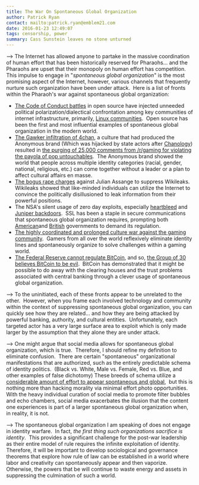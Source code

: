 ```yaml
---
title: The War On Spontaneous Global Organization
author: Patrick Ryan
contact: mailto:patrick.ryan@emblem21.com
date: 2016-01-23 12:49:07
tags: censorship, power
summary: Cass Sunstein leaves no stone unturned
---
```


--> The Internet has allowed anyone to partake in the massive coordination of human effort that has been historically reserved for Pharaohs... and the Pharaohs are upset that their monopoly on human effort has competition.  This impulse to engage in "_spontaneous global organization_" is the most promising aspect of the Internet, however, various channels that frequently nurture such organization have been under attack.  Here is a list of fronts within the Pharaoh's war against spontaneous global organization:

*   [The Code of Conduct battles](https://archive.is/Z4p9F) in open source have injected unneeded political polarization/dialectical confrontation among key communities of internet infrastructure, primarily, [Linux communities](https://archive.is/6oJva).  Open source has been the first and most influential examples of spontaneous global organization in the modern world.
*   [The Gawker infiltration of 4chan](https://archive.is/JSxKN), a culture that had produced the Anonymous brand (Which was hijacked by state actors after [Chanology](https://en.wikipedia.org/wiki/Project_Chanology)) resulted in [the purging of 25,000 comments from /r/gaming for violating the payola of pop untouchables](https://www.reddit.com/r/gaming/comments/2dz0gs/totalbiscuit_discusses_the_state_of_games/).  The Anonymous brand showed the world that people across multiple identity categories (racial, gender, national, religious, etc.) can come together without a leader or a plan to affect cultural affairs en masse.
*   [The bogus rape charges](https://archive.is/WFz5M) against Julian Assange to suppress Wikileaks.  Wikileaks showed that like-minded individuals can utilize the Internet to convince the politically disillusioned to leak information from their powerful positions.
*   The NSA's silent usage of zero day exploits, especially [heartbleed](https://archive.is/lBetf) and [Juniper backdoors](https://archive.is/btH83).  SSL has been a staple in secure communications that spontaneous global organization requires, prompting both [American](https://archive.is/PMiHL)and [British](https://archive.is/yfNxX) governments to demand its regulation.
*   [The highly coordinated and prolonged culture war against the gaming community](https://archive.is/EgUGR).  Gamers from all over the world reflexively eliminate identity lines and spontaneously organize to solve challenges within a gaming world.
*   [The Federal Reserve cannot regulate BitCoin](https://archive.is/V0A0S), and so, [the Group of 30 believes BitCoin to be evil](https://archive.is/bEwbh).  BitCoin has demonstrated that it might be possible to do away with the clearing houses and the trust problems associated with central banking through a clever usage of spontaneous global organization.

--> To the uninitiated, each of these fronts appear to be unrelated to the other.  However, when you frame each involved technology and community within the context of suppressing spontaneous global organization, you can quickly see how they are related... and how they are being attacked by powerful banking, authority, and cultural entities.  Unfortunately, each targeted actor has a very large surface area to exploit which is only made larger by the assumption that they alone they are under attack.

--> One might argue that social media allows for spontaneous global organization, which is true.  Therefore, I should refine my definition to eliminate confusion.  There are certain "spontaneous" organizational manifestations that are authorized, such as the entirely predictable schema of identity politics.  (Black vs. White, Male vs. Female, Red vs. Blue, and other examples of false dichotomy) These breeds of schema utilize a [considerable amount of effort to appear spontaneous and global](https://archive.is/hnlih),  but this is nothing more than hacking morality via minimal effort photo opportunities.  With the heavy individual curation of social media to promote filter bubbles and echo chambers, social media exacerbates the illusion that the content one experiences is part of a larger spontaneous global organization when, in reality, it is not.

--> The spontaneous global organization I am speaking of does not engage in identity warfare.  In fact, _the first thing such organizations sacrifice is identity_.  This provides a significant challenge for the post-war leadership as their entire model of rule requires the infinite exploitation of identity.  Therefore, it will be important to develop sociological and governance theorems that explore how rule of law can be established in a world where labor and creativity can spontaneously appear and then vaporize.  Otherwise, the powers that be will continue to waste energy and assets in suppressing the culmination of such a world.